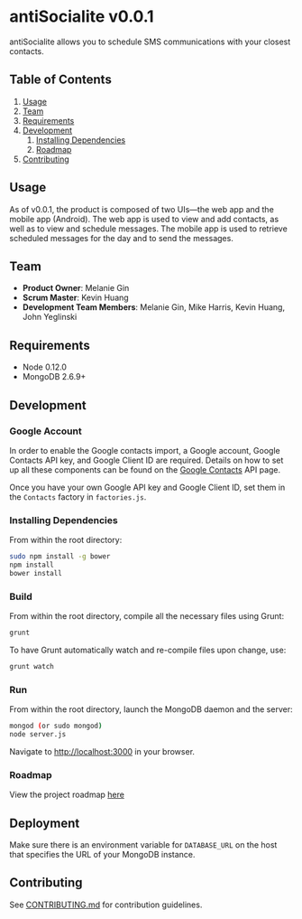 # antiSocialite v0.0.1

antiSocialite allows you to schedule SMS communications with your closest contacts.

## Table of Contents

1. [Usage](#usage)
1. [Team](#team)
1. [Requirements](#requirements)
1. [Development](#development)
    1. [Installing Dependencies](#installing-dependencies)
    1. [Roadmap](#roadmap)
1. [Contributing](#contributing)

## Usage

As of v0.0.1, the product is composed of two UIs—the web app and the mobile app (Android). The web app is used to view and add contacts, as well as to view and schedule messages. The mobile app is used to retrieve scheduled messages for the day and to send the messages.

## Team

  - __Product Owner__: Melanie Gin
  - __Scrum Master__: Kevin Huang
  - __Development Team Members__: Melanie Gin, Mike Harris, Kevin Huang, John Yeglinski

## Requirements

- Node 0.12.0
- MongoDB 2.6.9+

## Development

### Google Account

In order to enable the Google contacts import, a Google account, Google Contacts API key, and Google Client ID are required. Details on how to set up all these components can be found on the [Google Contacts](https://developers.google.com/google-apps/contacts/v3/) API page.

Once you have your own Google API key and Google Client ID, set them in the `Contacts` factory in `factories.js`.

### Installing Dependencies

From within the root directory:

```sh
sudo npm install -g bower
npm install
bower install
```

### Build

From within the root directory, compile all the necessary files using Grunt:

```sh
grunt
```

To have Grunt automatically watch and re-compile files upon change, use:

```sh
grunt watch
```

### Run

From within the root directory, launch the MongoDB daemon and the server:

```sh
mongod (or sudo mongod)
node server.js
```

Navigate to [http://localhost:3000](http://localhost:3000) in your browser.

### Roadmap

View the project roadmap [here](https://github.com/courageous-trapeze/courageous-trapeze/issues)

## Deployment

Make sure there is an environment variable for `DATABASE_URL` on the host that specifies the URL of your MongoDB instance.

## Contributing

See [CONTRIBUTING.md](CONTRIBUTING.md) for contribution guidelines.
